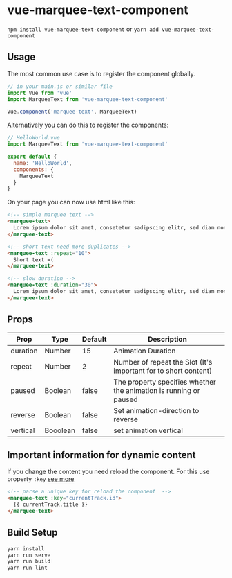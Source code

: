 # vue-marquee-text-component



`npm install vue-marquee-text-component` or `yarn add vue-marquee-text-component`

## Usage

The most common use case is to register the component globally.

```js
// in your main.js or similar file
import Vue from 'vue'
import MarqueeText from 'vue-marquee-text-component'

Vue.component('marquee-text', MarqueeText)
```

Alternatively you can do this to register the components:

```js
// HelloWorld.vue
import MarqueeText from 'vue-marquee-text-component'

export default {
  name: 'HelloWorld',
  components: {
    MarqueeText
  }
}
```

On your page you can now use html like this:

```html
<!-- simple marquee text -->
<marquee-text>
  Lorem ipsum dolor sit amet, consetetur sadipscing elitr, sed diam nonumy eirmod tempor invidunt ut labore et dolore magna.
</marquee-text>

<!-- short text need more duplicates -->
<marquee-text :repeat="10">
  Short text =(
</marquee-text>

<!-- slow duration -->
<marquee-text :duration="30">
  Lorem ipsum dolor sit amet, consetetur sadipscing elitr, sed diam nonumy eirmod tempor invidunt ut labore et dolore magna.
</marquee-text>
```

## Props

|Prop|Type|Default|Description
|-|-|-|-|
|duration|Number|15|Animation Duration
|repeat|Number|2|Number of repeat the Slot (It's important for to short content)
|paused|Boolean|false|The property specifies whether the animation is running or paused
|reverse|Boolean|false|Set animation-direction to reverse
|vertical|Booolean|false| set animation vertical

## Important information for dynamic content
If you change the content you need reload the component. For this use property `:key` [see more](https://vuejs.org/v2/api/#key)
```html
<!-- parse a unique key for reload the component  -->
<marquee-text :key="currentTrack.id">
  {{ currentTrack.title }}
</marquee-text>
```

## Build Setup

``` bash
yarn install
yarn run serve
yarn run build
yarn run lint
```
